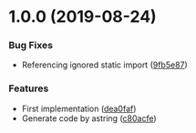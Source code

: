 # 1.0.0 (2019-08-24)


### Bug Fixes

* Referencing ignored static import ([9fb5e87](https://github.com/unlight/static-import-webpack-plugin/commit/9fb5e87))


### Features

* First implementation ([dea0faf](https://github.com/unlight/static-import-webpack-plugin/commit/dea0faf))
* Generate code by astring ([c80acfe](https://github.com/unlight/static-import-webpack-plugin/commit/c80acfe))
